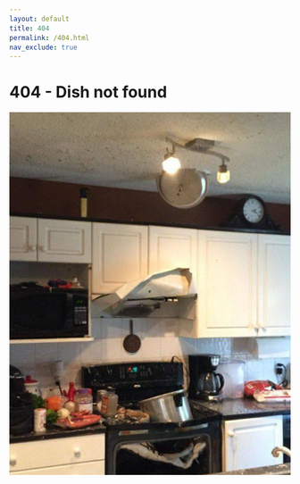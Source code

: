 ```yaml
---
layout: default
title: 404
permalink: /404.html
nav_exclude: true
---
```

# 404 - Dish not found

![Yummy in my tummy!](/assets/images/blown-kitchen.jpg)
